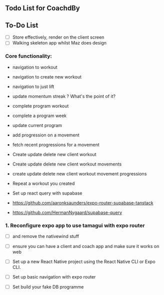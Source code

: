 ## Todo List for CoachdBy

## To-Do List

- [ ] Store effectively, render on the client screen
- [ ] Walking skeleton app whilst Maz does design

### Core functionality:

- navigation to workout
- navigation to create new workout
- navigation to just lift

- update momentum streak ? What's the point of it?
- complete program workout
- complete a program week
- update current program
- add progression on a movement
- fetch recent progressions for a movement

- Create update delete new client workout
- Create update delete new client workout movements
- create update delete new client workout movement progressions
- Repeat a workout you created

- Set up react query with supabase
- https://github.com/aaronksaunders/expo-router-supabase-tanstack
- https://github.com/HermanNygaard/supabase-query

### 1. Reconfigure expo app to use tamagui with expo router

- [ ] and remove the nativewind stuff
- [ ] ensure you can have a client and coach app and make sure it works on web

- [ ] Set up a new React Native project using the React Native CLI or Expo CLI.
- [ ] Set up basic navigation with expo router
- [ ] Set build your fake DB programme

